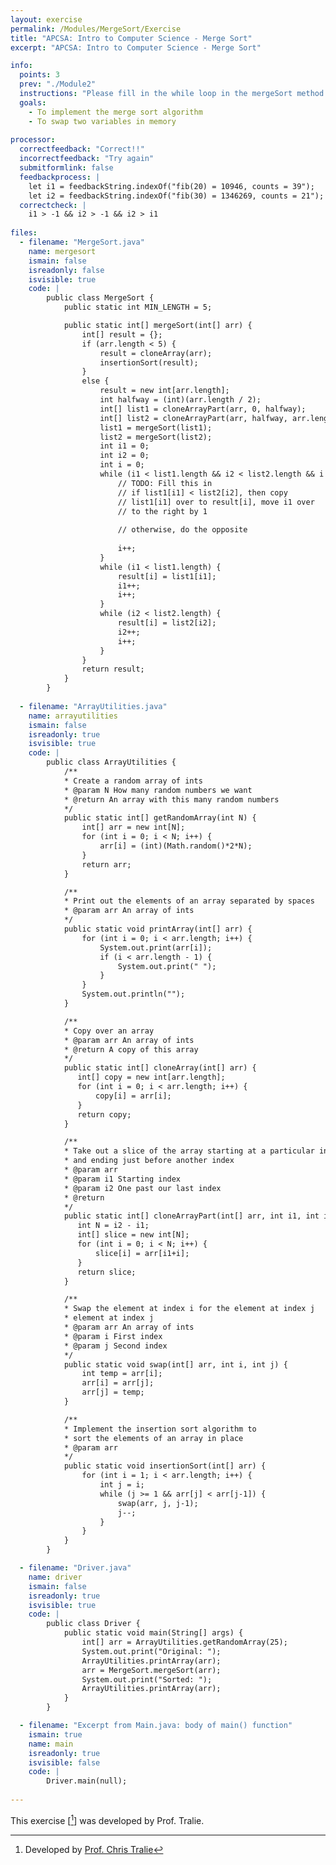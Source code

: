 ```yaml
---
layout: exercise
permalink: /Modules/MergeSort/Exercise
title: "APCSA: Intro to Computer Science - Merge Sort"
excerpt: "APCSA: Intro to Computer Science - Merge Sort"

info:
  points: 3
  prev: "./Module2"
  instructions: "Please fill in the while loop in the mergeSort method that performs the merging step.  Below is the majority of the code for merge sort, as well as some array utilities we wrote last lab. The main method fills in a random array, prints that array, calls the mergeSort method, and then prints the result. If you've done this properly, the resulting array will come back in sorted order."
  goals:
    - To implement the merge sort algorithm
    - To swap two variables in memory
    
processor:  
  correctfeedback: "Correct!!" 
  incorrectfeedback: "Try again"
  submitformlink: false
  feedbackprocess: | 
    let i1 = feedbackString.indexOf("fib(20) = 10946, counts = 39");
    let i2 = feedbackString.indexOf("fib(30) = 1346269, counts = 21"); 
  correctcheck: |
    i1 > -1 && i2 > -1 && i2 > i1
 
files:
  - filename: "MergeSort.java"
    name: mergesort
    ismain: false
    isreadonly: false
    isvisible: true
    code: |
        public class MergeSort {
            public static int MIN_LENGTH = 5;

            public static int[] mergeSort(int[] arr) {
                int[] result = {};
                if (arr.length < 5) {
                    result = cloneArray(arr);
                    insertionSort(result);
                }
                else {
                    result = new int[arr.length];
                    int halfway = (int)(arr.length / 2);
                    int[] list1 = cloneArrayPart(arr, 0, halfway);
                    int[] list2 = cloneArrayPart(arr, halfway, arr.length);
                    list1 = mergeSort(list1);
                    list2 = mergeSort(list2);
                    int i1 = 0;
                    int i2 = 0;
                    int i = 0;
                    while (i1 < list1.length && i2 < list2.length && i < result.length) {
                        // TODO: Fill this in
                        // if list1[i1] < list2[i2], then copy 
                        // list1[i1] over to result[i], move i1 over
                        // to the right by 1
                        
                        // otherwise, do the opposite
                        
                        i++;
                    }
                    while (i1 < list1.length) {
                        result[i] = list1[i1];
                        i1++;
                        i++;
                    }
                    while (i2 < list2.length) {
                        result[i] = list2[i2];
                        i2++;
                        i++;
                    }
                }
                return result;
            }    
        }
        
  - filename: "ArrayUtilities.java"
    name: arrayutilities
    ismain: false
    isreadonly: true
    isvisible: true
    code: |
        public class ArrayUtilities {
            /**
            * Create a random array of ints
            * @param N How many random numbers we want
            * @return An array with this many random numbers
            */
            public static int[] getRandomArray(int N) {
                int[] arr = new int[N];
                for (int i = 0; i < N; i++) {
                    arr[i] = (int)(Math.random()*2*N);
                }
                return arr;
            }

            /**
            * Print out the elements of an array separated by spaces
            * @param arr An array of ints
            */
            public static void printArray(int[] arr) {
                for (int i = 0; i < arr.length; i++) {
                    System.out.print(arr[i]);
                    if (i < arr.length - 1) {
                        System.out.print(" ");
                    }
                }
                System.out.println("");
            }

            /**
            * Copy over an array
            * @param arr An array of ints
            * @return A copy of this array
            */
            public static int[] cloneArray(int[] arr) {
               int[] copy = new int[arr.length];
               for (int i = 0; i < arr.length; i++) {
                   copy[i] = arr[i];
               }
               return copy;
            }

            /**
            * Take out a slice of the array starting at a particular index
            * and ending just before another index
            * @param arr
            * @param i1 Starting index
            * @param i2 One past our last index
            * @return 
            */
            public static int[] cloneArrayPart(int[] arr, int i1, int i2) {
               int N = i2 - i1;
               int[] slice = new int[N];
               for (int i = 0; i < N; i++) {
                   slice[i] = arr[i1+i];
               }
               return slice;
            }

            /**
            * Swap the element at index i for the element at index j
            * element at index j
            * @param arr An array of ints
            * @param i First index
            * @param j Second index
            */
            public static void swap(int[] arr, int i, int j) {
                int temp = arr[i];
                arr[i] = arr[j];
                arr[j] = temp;
            }

            /**
            * Implement the insertion sort algorithm to
            * sort the elements of an array in place
            * @param arr 
            */
            public static void insertionSort(int[] arr) {
                for (int i = 1; i < arr.length; i++) {
                    int j = i;
                    while (j >= 1 && arr[j] < arr[j-1]) {
                        swap(arr, j, j-1);
                        j--;
                    }
                }
            }
        }

  - filename: "Driver.java"
    name: driver
    ismain: false
    isreadonly: true
    isvisible: true
    code: | 
        public class Driver {
            public static void main(String[] args) {
                int[] arr = ArrayUtilities.getRandomArray(25);
                System.out.print("Original: ");
                ArrayUtilities.printArray(arr);
                arr = MergeSort.mergeSort(arr);
                System.out.print("Sorted: ");
                ArrayUtilities.printArray(arr);
            }
        }    

  - filename: "Excerpt from Main.java: body of main() function"
    ismain: true
    name: main
    isreadonly: true
    isvisible: false
    code: |
        Driver.main(null);
        
---
```


This exercise \[[^1]\] was developed by Prof. Tralie.

[^1]: Developed by [Prof. Chris Tralie](https://www.ursinus.edu/live/profiles/4502-christopher-j-tralie)